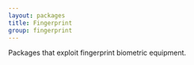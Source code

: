 ```yaml
---
layout: packages
title: Fingerprint
group: fingerprint
---
```


Packages that exploit fingerprint biometric equipment.